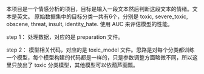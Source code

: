 本项目是一个情感分析的项目，目标是输入一段文本然后判断这段文本的情绪。文本是英文。
原始数据集中的目标分类一共有6个，分别是 toxic, severe_toxic, obscene, threat, insult, identity_hate. 
使用 AUC 来评估模型的性能。

step 1：
处理数据，对应的是 preparation 文件。

step 2：
模型相关代码，对应的是 toxic_model 文件。思路是对每个分类都训练一个模型，每个模型构建的代码都是一样的，只是参数调整方面略微不同，所以这里只放出了 toxic 分类模型，其他模型可以依葫芦画瓢。

